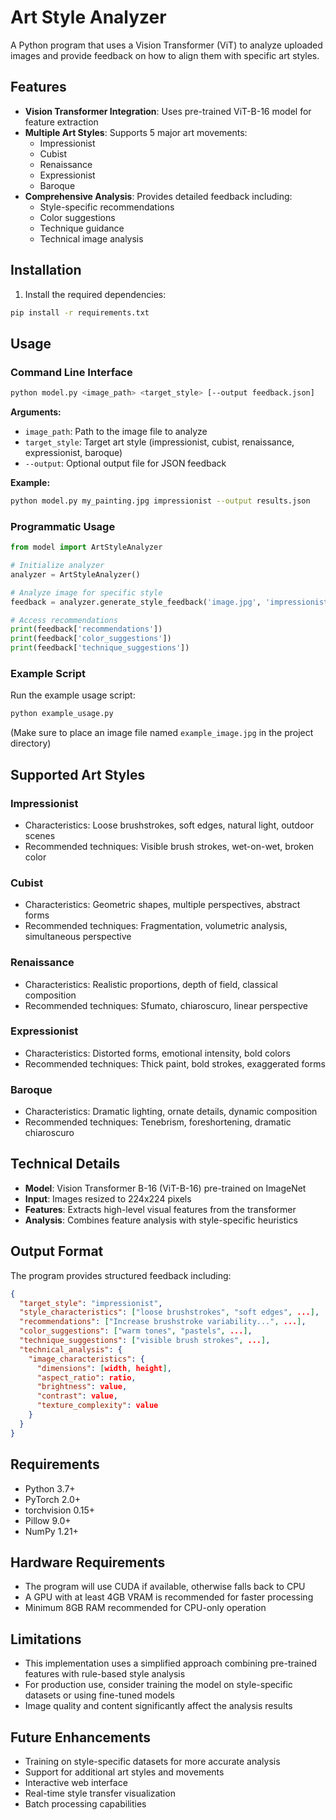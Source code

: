 # Art Style Analyzer

A Python program that uses a Vision Transformer (ViT) to analyze uploaded images and provide feedback on how to align them with specific art styles.

## Features

- **Vision Transformer Integration**: Uses pre-trained ViT-B-16 model for feature extraction
- **Multiple Art Styles**: Supports 5 major art movements:
  - Impressionist
  - Cubist
  - Renaissance
  - Expressionist
  - Baroque
- **Comprehensive Analysis**: Provides detailed feedback including:
  - Style-specific recommendations
  - Color suggestions
  - Technique guidance
  - Technical image analysis

## Installation

1. Install the required dependencies:
```bash
pip install -r requirements.txt
```

## Usage

### Command Line Interface

```bash
python model.py <image_path> <target_style> [--output feedback.json]
```

**Arguments:**
- `image_path`: Path to the image file to analyze
- `target_style`: Target art style (impressionist, cubist, renaissance, expressionist, baroque)
- `--output`: Optional output file for JSON feedback

**Example:**
```bash
python model.py my_painting.jpg impressionist --output results.json
```

### Programmatic Usage

```python
from model import ArtStyleAnalyzer

# Initialize analyzer
analyzer = ArtStyleAnalyzer()

# Analyze image for specific style
feedback = analyzer.generate_style_feedback('image.jpg', 'impressionist')

# Access recommendations
print(feedback['recommendations'])
print(feedback['color_suggestions'])
print(feedback['technique_suggestions'])
```

### Example Script

Run the example usage script:
```bash
python example_usage.py
```
(Make sure to place an image file named `example_image.jpg` in the project directory)

## Supported Art Styles

### Impressionist
- Characteristics: Loose brushstrokes, soft edges, natural light, outdoor scenes
- Recommended techniques: Visible brush strokes, wet-on-wet, broken color

### Cubist
- Characteristics: Geometric shapes, multiple perspectives, abstract forms
- Recommended techniques: Fragmentation, volumetric analysis, simultaneous perspective

### Renaissance
- Characteristics: Realistic proportions, depth of field, classical composition
- Recommended techniques: Sfumato, chiaroscuro, linear perspective

### Expressionist
- Characteristics: Distorted forms, emotional intensity, bold colors
- Recommended techniques: Thick paint, bold strokes, exaggerated forms

### Baroque
- Characteristics: Dramatic lighting, ornate details, dynamic composition
- Recommended techniques: Tenebrism, foreshortening, dramatic chiaroscuro

## Technical Details

- **Model**: Vision Transformer B-16 (ViT-B-16) pre-trained on ImageNet
- **Input**: Images resized to 224x224 pixels
- **Features**: Extracts high-level visual features from the transformer
- **Analysis**: Combines feature analysis with style-specific heuristics

## Output Format

The program provides structured feedback including:

```json
{
  "target_style": "impressionist",
  "style_characteristics": ["loose brushstrokes", "soft edges", ...],
  "recommendations": ["Increase brushstroke variability...", ...],
  "color_suggestions": ["warm tones", "pastels", ...],
  "technique_suggestions": ["visible brush strokes", ...],
  "technical_analysis": {
    "image_characteristics": {
      "dimensions": [width, height],
      "aspect_ratio": ratio,
      "brightness": value,
      "contrast": value,
      "texture_complexity": value
    }
  }
}
```

## Requirements

- Python 3.7+
- PyTorch 2.0+
- torchvision 0.15+
- Pillow 9.0+
- NumPy 1.21+

## Hardware Requirements

- The program will use CUDA if available, otherwise falls back to CPU
- A GPU with at least 4GB VRAM is recommended for faster processing
- Minimum 8GB RAM recommended for CPU-only operation

## Limitations

- This implementation uses a simplified approach combining pre-trained features with rule-based style analysis
- For production use, consider training the model on style-specific datasets or using fine-tuned models
- Image quality and content significantly affect the analysis results

## Future Enhancements

- Training on style-specific datasets for more accurate analysis
- Support for additional art styles and movements
- Interactive web interface
- Real-time style transfer visualization
- Batch processing capabilities
